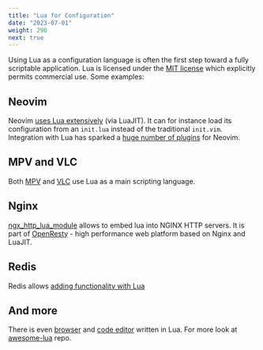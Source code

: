 ```yaml
---
title: "Lua for Configuration"
date: "2023-07-01"
weight: 290
next: true
---
```


Using Lua as a configuration language is often the first step toward
a fully scriptable application.
Lua is licensed under the [MIT license](https://www.lua.org/license.html)
which explicitly permits commercial use. Some examples:

## Neovim

Neovim [uses Lua extensively](https://neovim.io/doc/lua-resources/) (via LuaJIT).
It can for instance load its configuration from an `init.lua` instead of the
traditional `init.vim`. Integration with Lua has sparked a
[huge number of plugins](https://github.com/search?l=Lua&q=neovim&type=Repositories)
for Neovim.

## MPV and VLC

Both [MPV](https://github.com/mpv-player/mpv/blob/master/DOCS/man/lua.rst)
and [VLC](https://wiki.videolan.org/Documentation:Building_Lua_Playlist_Scripts/)
use Lua as a main scripting language.

## Nginx

[ngx_http_lua_module](https://github.com/openresty/lua-nginx-module) allows
to embed lua into NGINX HTTP servers.
It is part of [OpenResty](https://github.com/openresty/openresty) - high
performance web platform based on Nginx and LuaJIT.

## Redis

Redis allows
[adding functionality with Lua](https://redis.com/ebook/part-3-next-steps/chapter-11-scripting-redis-with-lua/)

## And more

There is even [browser](https://github.com/luakit/luakit) and [code editor](https://github.com/rxi/lite) written in Lua.
For more look at [awesome-lua](https://github.com/JaredSartin/awesome-lua) repo.
